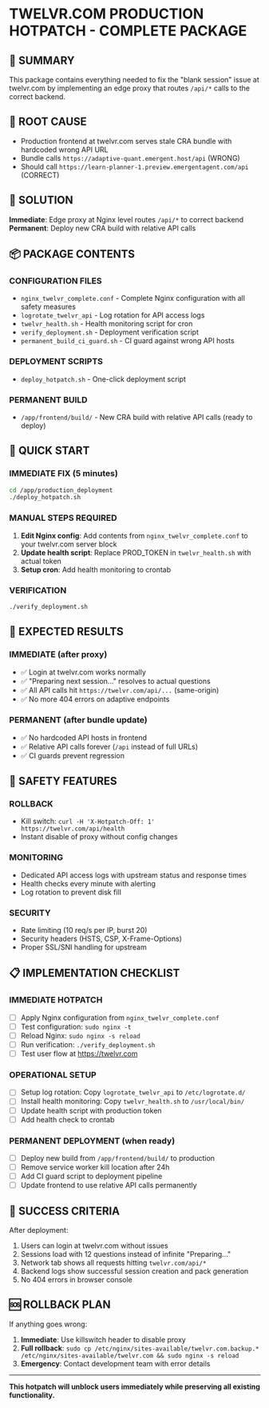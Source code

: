 # TWELVR.COM PRODUCTION HOTPATCH - COMPLETE PACKAGE

## 🎯 SUMMARY
This package contains everything needed to fix the "blank session" issue at twelvr.com by implementing an edge proxy that routes `/api/*` calls to the correct backend.

## 🚨 ROOT CAUSE
- Production frontend at twelvr.com serves stale CRA bundle with hardcoded wrong API URL
- Bundle calls `https://adaptive-quant.emergent.host/api` (WRONG)
- Should call `https://learn-planner-1.preview.emergentagent.com/api` (CORRECT)

## 🚀 SOLUTION
**Immediate**: Edge proxy at Nginx level routes `/api/*` to correct backend
**Permanent**: Deploy new CRA build with relative API calls

## 📦 PACKAGE CONTENTS

### CONFIGURATION FILES
- `nginx_twelvr_complete.conf` - Complete Nginx configuration with all safety measures
- `logrotate_twelvr_api` - Log rotation for API access logs
- `twelvr_health.sh` - Health monitoring script for cron
- `verify_deployment.sh` - Deployment verification script
- `permanent_build_ci_guard.sh` - CI guard against wrong API hosts

### DEPLOYMENT SCRIPTS
- `deploy_hotpatch.sh` - One-click deployment script

### PERMANENT BUILD
- `/app/frontend/build/` - New CRA build with relative API calls (ready to deploy)

## 🔧 QUICK START

### IMMEDIATE FIX (5 minutes)
```bash
cd /app/production_deployment
./deploy_hotpatch.sh
```

### MANUAL STEPS REQUIRED
1. **Edit Nginx config**: Add contents from `nginx_twelvr_complete.conf` to your twelvr.com server block
2. **Update health script**: Replace PROD_TOKEN in `twelvr_health.sh` with actual token
3. **Setup cron**: Add health monitoring to crontab

### VERIFICATION
```bash
./verify_deployment.sh
```

## 🎯 EXPECTED RESULTS

### IMMEDIATE (after proxy)
- ✅ Login at twelvr.com works normally
- ✅ "Preparing next session..." resolves to actual questions
- ✅ All API calls hit `https://twelvr.com/api/...` (same-origin)
- ✅ No more 404 errors on adaptive endpoints

### PERMANENT (after bundle update)
- ✅ No hardcoded API hosts in frontend
- ✅ Relative API calls forever (`/api` instead of full URLs)
- ✅ CI guards prevent regression

## 🚨 SAFETY FEATURES

### ROLLBACK
- Kill switch: `curl -H 'X-Hotpatch-Off: 1' https://twelvr.com/api/health`
- Instant disable of proxy without config changes

### MONITORING
- Dedicated API access logs with upstream status and response times
- Health checks every minute with alerting
- Log rotation to prevent disk fill

### SECURITY
- Rate limiting (10 req/s per IP, burst 20)
- Security headers (HSTS, CSP, X-Frame-Options)
- Proper SSL/SNI handling for upstream

## 📋 IMPLEMENTATION CHECKLIST

### IMMEDIATE HOTPATCH
- [ ] Apply Nginx configuration from `nginx_twelvr_complete.conf`
- [ ] Test configuration: `sudo nginx -t`
- [ ] Reload Nginx: `sudo nginx -s reload`
- [ ] Run verification: `./verify_deployment.sh`
- [ ] Test user flow at https://twelvr.com

### OPERATIONAL SETUP
- [ ] Setup log rotation: Copy `logrotate_twelvr_api` to `/etc/logrotate.d/`
- [ ] Install health monitoring: Copy `twelvr_health.sh` to `/usr/local/bin/`
- [ ] Update health script with production token
- [ ] Add health check to crontab

### PERMANENT DEPLOYMENT (when ready)
- [ ] Deploy new build from `/app/frontend/build/` to production
- [ ] Remove service worker kill location after 24h
- [ ] Add CI guard script to deployment pipeline
- [ ] Update frontend to use relative API calls permanently

## 🎉 SUCCESS CRITERIA
After deployment:
1. Users can login at twelvr.com without issues
2. Sessions load with 12 questions instead of infinite "Preparing..."
3. Network tab shows all requests hitting `twelvr.com/api/*`
4. Backend logs show successful session creation and pack generation
5. No 404 errors in browser console

## 🆘 ROLLBACK PLAN
If anything goes wrong:
1. **Immediate**: Use killswitch header to disable proxy
2. **Full rollback**: `sudo cp /etc/nginx/sites-available/twelvr.com.backup.* /etc/nginx/sites-available/twelvr.com && sudo nginx -s reload`
3. **Emergency**: Contact development team with error details

---

**This hotpatch will unblock users immediately while preserving all existing functionality.**